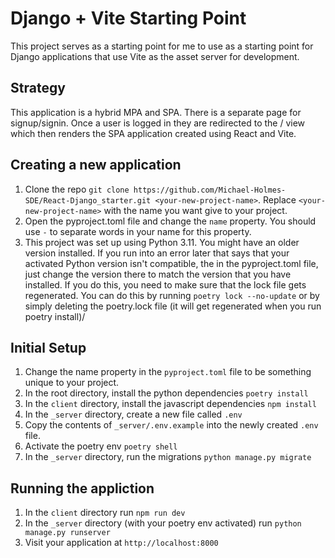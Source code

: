 # Django + Vite Starting Point
This project serves as a starting point for me to use as a starting point for Django applications that use Vite as the asset server for development.

## Strategy
This application is a hybrid MPA and SPA. There is a separate page for signup/signin. Once a user is logged in they are redirected to the / view which then renders the SPA application created using React and Vite.

## Creating a new application
1. Clone the repo `git clone https://github.com/Michael-Holmes-SDE/React-Django_starter.git <your-new-project-name>`. Replace `<your-new-project-name>` with the name you want give to your project.
2. Open the pyproject.toml file and change the `name` property. You should use `-` to separate words in your name for this property.
3. This project was set up using Python 3.11. You might have an older version installed. If you run into an error later that says that your activated Python version isn't compatible, the in the pyproject.toml file, just change the version there to match the version that you have installed. If you do this, you need to make sure that the lock file gets regenerated. You can do this by running `poetry lock --no-update` or by simply deleting the poetry.lock file (it will get regenerated when you run poetry install)/

## Initial Setup
1. Change the name property in the `pyproject.toml` file to be something unique to your project.
1. In the root directory, install the python dependencies `poetry install`
2. In the `client` directory, install the javascript dependencies `npm install`
3. In the `_server` directory, create a new file called `.env`
4. Copy the contents of `_server/.env.example` into the newly created `.env` file.
5. Activate the poetry env `poetry shell`
6. In the `_server` directory, run the migrations `python manage.py migrate`

## Running the appliction
1. In the `client` directory run `npm run dev`
2. In the `_server` directory (with your poetry env activated) run `python manage.py runserver`
3. Visit your application at `http://localhost:8000`
